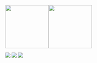 <!-- ### Hi,I'm ReturnTmp! 👋 -->



<img align="" height="137px" src="https://github-readme-stats.vercel.app/api?username=ReturnTmp&hide_title=true&hide_border=true&show_icons=true&include_all_commits=true&line_height=21&bg_color=0,EC6C6C,FFD479,FFFC79,73FA79&theme=graywhite&locale=cn" /><img align="" height="137px" src="https://github-readme-stats.vercel.app/api/top-langs/?username=ReturnTmp&hide_title=true&hide_border=true&layout=compact&bg_color=0,73FA79,73FDFF,D783FF&theme=graywhite&locale=cn" />

[![](https://img.shields.io/badge/-掘金-white?logo=juejin&logoColor=007FFF&style=for-the-badge&labelColor=dddddd&color=777777)](https://juejin.cn/user/602973172145479)
[![](https://img.shields.io/badge/-知乎-white?logo=zhihu&logoColor=0084FF&style=for-the-badge&labelColor=dddddd&color=777777)](https://www.zhihu.com/people/king-niu-niu)
[![](https://img.shields.io/badge/-公众号-white?logo=wechat&logoColor=07C160&style=for-the-badge&labelColor=dddddd&color=777777)](https://github.com/ReturnTmp/ReturnTmp/blob/master/wechat_mp.jpg)
